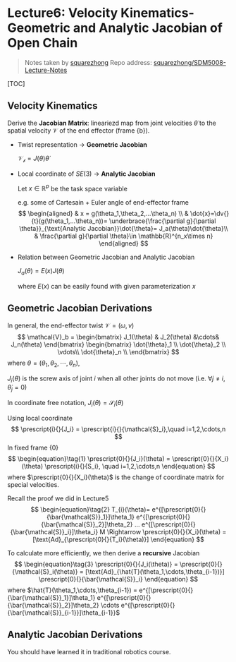 # Lecture6: Velocity Kinematics-Geometric and Analytic Jacobian of Open Chain

> Notes taken by [squarezhong](https://github.com/squarezhong)
> Repo address: [squarezhong/SDM5008-Lecture-Notes](https://github.com/squarezhong/SDM5008-Lecture-Notes)

[TOC]

## Velocity Kinematics

Derive the **Jacobian Matrix**: lineariezd map from joint velocities $\dot{\theta}$ to the spatial velocity $\mathcal{V}$ of the end effector (frame {b}). 

- Twist representation $\rightarrow$ **Geometric Jacobian**

  $\mathcal{V_b}=J(\theta)\dot{\theta}$

- Local coordinate of $SE(3)$ $\rightarrow$ **Analytic Jacobian** 
  
  Let $x \in \mathbb{R}^p$ be the task space variable
  
  e.g. some of Cartesain + Euler angle of end-effector frame
  $$
  \begin{aligned}
  & x = g(\theta_1,\theta_2,...\theta_n) \\
  & \dot{x}=\dv{}{t}(g(\theta_1,...\theta_n))=
  \underbrace{\frac{\partial g}{\partial \theta}}_{\text{Analytic Jacobian}}\dot{\theta}=
  J_a(\theta)\dot{\theta}\\
  & \frac{\partial g}{\partial \theta}\in \mathbb{R}^{n_x\times n}
  \end{aligned}
  $$
  
- Relation between Geometric Jacobian and Analytic Jacobian

  $J_a(\theta)=E(x)J(\theta)$

  where $E(x)$ can be easily found with given parameterization $x$

## Geometric Jacobian Derivations

In general, the end-effector twist $\mathcal{V}=(\omega,v)$
$$
\mathcal{V}_b = 
\begin{bmatrix}
J_1(\theta) & J_2(\theta) &\cdots& J_n(\theta)
\end{bmatrix}
\begin{bmatrix}
\dot{\theta}_1 \\
\dot{\theta}_2 \\
\vdots\\
\dot{\theta}_n \\
\end{bmatrix}
$$
where $\theta = (\theta_1,\theta_2,\cdots,\theta_n)$,

$J_i(\theta)$ is the screw axis of joint $i$ when all other joints do not move (i.e. $\forall j\neq i,\dot{\theta}_j=0$)



In coordinate free notation, $J_i(\theta) = \mathcal{S}_i(\theta)$

Using local coordinate
$$
\prescript{i}{}{J_i} = \prescript{i}{}{\mathcal{S}_i},\quad i=1,2,\cdots,n
$$
In fixed frame {0}
$$
\begin{equation}\tag{1}
\prescript{0}{}{J_i}(\theta) =
\prescript{0}{}{X_i}(\theta)
\prescript{i}{}{S_i},
\quad i=1,2,\cdots,n
\end{equation}
$$
where $\prescript{0}{}{X_i}(\theta)$ is the change of coordinate matrix for special velocities.

Recall the proof we did in Lecture5
$$
\begin{equation}\tag{2}
T_{i}(\theta)=
e^{[\prescript{0}{}{\bar{\mathcal{S}}_1}]\theta_1}
e^{[\prescript{0}{}{\bar{\mathcal{S}}_2}]\theta_2}
...
e^{[\prescript{0}{}{\bar{\mathcal{S}}_i}]\theta_i}
M
\Rightarrow
\prescript{0}{}{X_i}(\theta) =
[\text{Ad}_{\prescript{0}{}{T_i}(\theta)}]
\end{equation}
$$


To calculate more efficiently, we then derive a **recursive** Jacobian
$$
\begin{equation}\tag{3}
\prescript{0}{}{J_i(\theta)} = 
\prescript{0}{}{\mathcal{S}_i(\theta)} =
[\text{Ad}_{\hat{T}(\theta_1,\cdots,\theta_{i-1})}]
\prescript{0}{}{\bar{\mathcal{S}}_i}
\end{equation}
$$
where $\hat{T}(\theta_1,\cdots,\theta_{i-1}) = 
e^{[\prescript{0}{}{\bar{\mathcal{S}}_1}]\theta_1}
e^{[\prescript{0}{}{\bar{\mathcal{S}}_2}]\theta_2}
\cdots
e^{[\prescript{0}{}{\bar{\mathcal{S}}_{i-1}}]\theta_{i-1}}$



## Analytic Jacobian Derivations

You should have learned it in traditional robotics course.

